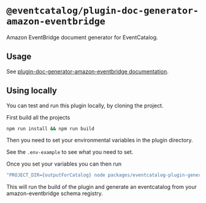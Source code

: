 # `@eventcatalog/plugin-doc-generator-amazon-eventbridge`

Amazon EventBridge document generator for EventCatalog.

## Usage

See [plugin-doc-generator-amazon-eventbridge documentation](https://eventcatalog.dev/docs/api/plugins/@eventcatalog/plugin-doc-generator-amazon-eventbridge).

## Using locally

You can test and run this plugin locally, by cloning the project.

First build all the projects

```sh
npm run install && npm run build
```

Then you need to set your environmental variables in the plugin directory.

See the `.env-example` to see what you need to set.

Once you set your variables you can then run

```sh
"PROJECT_DIR={outputForCatalog} node packages/eventcatalog-plugin-generator-amazon-eventbridge/scripts/generate-catalog-with-plugin.js`
```

This will run the build of the plugin and generate an eventcatalog from your amazon-eventbridge schema registry.

